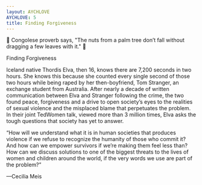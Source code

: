 ```yaml
---
layout: AYCHLOVE
AYCHLOVE: 5
title: Finding Forgiveness
---
```



🎁 Congolese proverb says, "The nuts from a palm tree don’t fall without dragging a few leaves with it." 🎁



Finding Forgiveness

Iceland native Thordis Elva, then 16, knows there are 7,200 seconds in two hours. She knows this because she counted every single second of those two hours while being raped by her then-boyfriend, Tom Stranger, an exchange student from Australia. After nearly a decade of written communication between Elva and Stranger following the crime, the two found peace, forgiveness and a drive to open society’s eyes to the realities of sexual violence and the misplaced blame that perpetuates the problem. In their joint TedWomen talk, viewed more than 3 million times, Elva asks the tough questions that society has yet to answer.

“How will we understand what it is in human societies that produces violence if we refuse to recognize the humanity of those who commit it? And how can we empower survivors if we’re making them feel less than? How can we discuss solutions to one of the biggest threats to the lives of women and children around the world, if the very words we use are part of the problem?”

—Cecilia Meis


